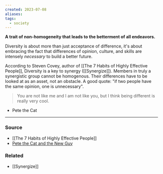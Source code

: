 ```yaml
---
created: 2023-07-08
aliases: 
tags:
  - society
---
```

**A trait of non-homogeneity that leads to the betterment of all endeavors.**

Diversity is about more than just acceptance of difference, it's about embracing the fact that differences of opinion, culture, and skills are intensely *necessary* to build a better future.

According to Steven Covey, author of [[The 7 Habits of Highly Effective People]], Diversity is a key to synergy ([[Synergize]]). Members in truly a synergistic group cannot be homogenous. Their differences have to be looked at as an asset, not an obstacle. A good quote: "if two people have the same opinion, one is unnecessary".

> You are not like me and I am not like you, but I think being different is really very cool.
- Pete the Cat
> 

---

### Source
- [[The 7 Habits of Highly Effective People]]
- [Pete the Cat and the New Guy](https://www.youtube.com/watch?v=W42oHAqM9N8)

### Related
- [[Synergize]]